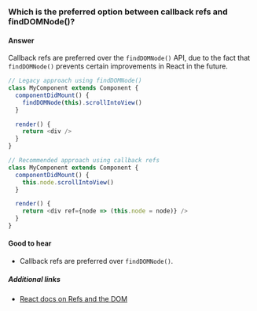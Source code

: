 ### Which is the preferred option between callback refs and findDOMNode()?

#### Answer

Callback refs are preferred over the `findDOMNode()` API, due to the fact that `findDOMNode()` prevents certain improvements in React in the future.

```js
// Legacy approach using findDOMNode()
class MyComponent extends Component {
  componentDidMount() {
    findDOMNode(this).scrollIntoView()
  }

  render() {
    return <div />
  }
}

// Recommended approach using callback refs
class MyComponent extends Component {
  componentDidMount() {
    this.node.scrollIntoView()
  }

  render() {
    return <div ref={node => (this.node = node)} />
  }
}
```

#### Good to hear

* Callback refs are preferred over `findDOMNode()`.

##### Additional links

* [React docs on Refs and the DOM](https://reactjs.org/docs/refs-and-the-dom.html#exposing-dom-refs-to-parent-components)

<!-- tags: (react,javascript) -->

<!-- expertise: (2) -->
